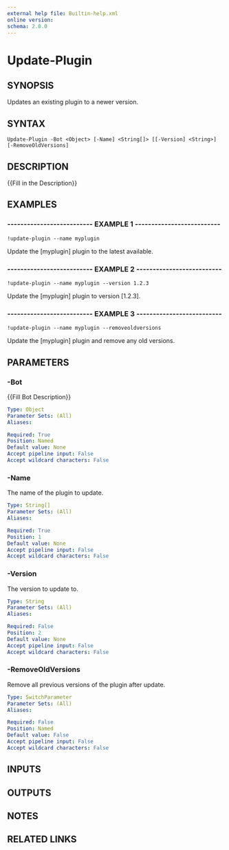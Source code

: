 ```yaml
---
external help file: Builtin-help.xml
online version: 
schema: 2.0.0
---
```


# Update-Plugin

## SYNOPSIS
Updates an existing plugin to a newer version.

## SYNTAX

```
Update-Plugin -Bot <Object> [-Name] <String[]> [[-Version] <String>] [-RemoveOldVersions]
```

## DESCRIPTION
{{Fill in the Description}}

## EXAMPLES

### -------------------------- EXAMPLE 1 --------------------------
```
!update-plugin --name myplugin
```

Update the \[myplugin\] plugin to the latest available.

### -------------------------- EXAMPLE 2 --------------------------
```
!update-plugin --name myplugin --version 1.2.3
```

Update the \[myplugin\] plugin to version \[1.2.3\].

### -------------------------- EXAMPLE 3 --------------------------
```
!update-plugin --name myplugin --removeoldversions
```

Update the \[myplugin\] plugin and remove any old versions.

## PARAMETERS

### -Bot
{{Fill Bot Description}}

```yaml
Type: Object
Parameter Sets: (All)
Aliases: 

Required: True
Position: Named
Default value: None
Accept pipeline input: False
Accept wildcard characters: False
```

### -Name
The name of the plugin to update.

```yaml
Type: String[]
Parameter Sets: (All)
Aliases: 

Required: True
Position: 1
Default value: None
Accept pipeline input: False
Accept wildcard characters: False
```

### -Version
The version to update to.

```yaml
Type: String
Parameter Sets: (All)
Aliases: 

Required: False
Position: 2
Default value: None
Accept pipeline input: False
Accept wildcard characters: False
```

### -RemoveOldVersions
Remove all previous versions of the plugin after update.

```yaml
Type: SwitchParameter
Parameter Sets: (All)
Aliases: 

Required: False
Position: Named
Default value: False
Accept pipeline input: False
Accept wildcard characters: False
```

## INPUTS

## OUTPUTS

## NOTES

## RELATED LINKS

